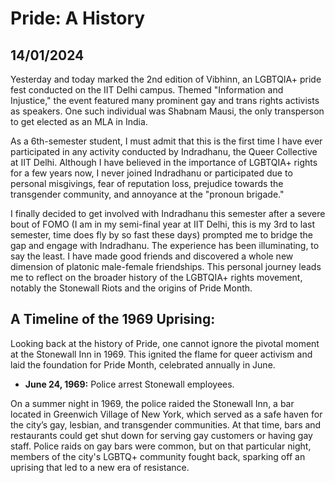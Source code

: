 # Pride: A History
## 14/01/2024

Yesterday and today marked the 2nd edition of Vibhinn, an LGBTQIA+ pride fest conducted on the IIT Delhi campus. Themed "Information and Injustice," the event featured many prominent gay and trans rights activists as speakers. One such individual was Shabnam Mausi, the only transperson to get elected as an MLA in India.

As a 6th-semester student, I must admit that this is the first time I have ever participated in any activity conducted by Indradhanu, the Queer Collective at IIT Delhi. Although I have believed in the importance of LGBTQIA+ rights for a few years now, I never joined Indradhanu or participated due to personal misgivings, fear of reputation loss, prejudice towards the transgender community, and annoyance at the "pronoun brigade."

I finally decided to get involved with Indradhanu this semester after a severe bout of FOMO (I am in my semi-final year at IIT Delhi, this is my 3rd to last semester, time does fly by so fast these days) prompted me to bridge the gap and engage with Indradhanu. The experience has been illuminating, to say the least. I have made good friends and discovered a whole new dimension of platonic male-female friendships. This personal journey leads me to reflect on the broader history of the LGBTQIA+ rights movement, notably the Stonewall Riots and the origins of Pride Month.

## A Timeline of the 1969 Uprising:

Looking back at the history of Pride, one cannot ignore the pivotal moment at the Stonewall Inn in 1969. This ignited the flame for queer activism and laid the foundation for Pride Month, celebrated annually in June.

- **June 24, 1969:** Police arrest Stonewall employees.

On a summer night in 1969, the police raided the Stonewall Inn, a bar located in Greenwich Village of New York, which served as a safe haven for the city’s gay, lesbian, and transgender communities. At that time, bars and restaurants could get shut down for serving gay customers or having gay staff. Police raids on gay bars were common, but on that particular night, members of the city's LGBTQ+ community fought back, sparking off an uprising that led to a new era of resistance.
